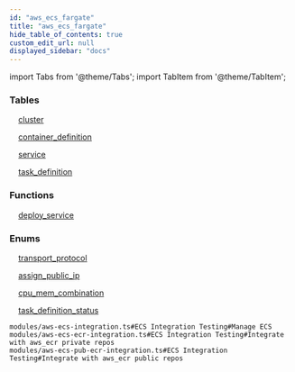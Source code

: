 ```yaml
---
id: "aws_ecs_fargate"
title: "aws_ecs_fargate"
hide_table_of_contents: true
custom_edit_url: null
displayed_sidebar: "docs"
---
```


import Tabs from '@theme/Tabs';
import TabItem from '@theme/TabItem';

<Tabs queryString="view">
  <TabItem value="components" label="Components" default>

### Tables

    [cluster](../../aws/tables/aws_ecs_fargate_entity_cluster.Cluster)

    [container_definition](../../aws/tables/aws_ecs_fargate_entity_container_definition.ContainerDefinition)

    [service](../../aws/tables/aws_ecs_fargate_entity_service.Service)

    [task_definition](../../aws/tables/aws_ecs_fargate_entity_task_definition.TaskDefinition)

### Functions
    [deploy_service](../../aws/tables/aws_ecs_fargate_rpcs_deploy_service.DeployServiceRPC)

### Enums
    [transport_protocol](../../aws/enums/aws_ecs_fargate_entity_container_definition.TransportProtocol)

    [assign_public_ip](../../aws/enums/aws_ecs_fargate_entity_service.AssignPublicIp)

    [cpu_mem_combination](../../aws/enums/aws_ecs_fargate_entity_task_definition.CpuMemCombination)

    [task_definition_status](../../aws/enums/aws_ecs_fargate_entity_task_definition.TaskDefinitionStatus)

</TabItem>
  <TabItem value="code-examples" label="Code examples">

```testdoc
modules/aws-ecs-integration.ts#ECS Integration Testing#Manage ECS
modules/aws-ecs-ecr-integration.ts#ECS Integration Testing#Integrate with aws_ecr private repos
modules/aws-ecs-pub-ecr-integration.ts#ECS Integration Testing#Integrate with aws_ecr public repos

```

</TabItem>
</Tabs>

